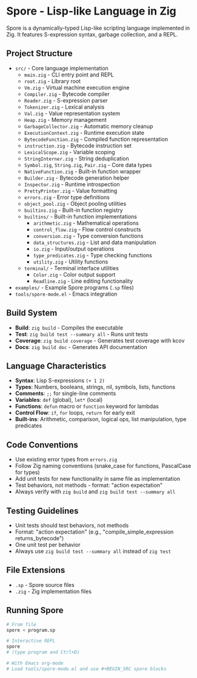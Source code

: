 # Spore - Lisp-like Language in Zig

Spore is a dynamically-typed Lisp-like scripting language implemented in Zig. It features S-expression syntax, garbage collection, and a REPL.

## Project Structure

- `src/` - Core language implementation
  - `main.zig` - CLI entry point and REPL
  - `root.zig` - Library root
  - `Vm.zig` - Virtual machine execution engine
  - `Compiler.zig` - Bytecode compiler
  - `Reader.zig` - S-expression parser
  - `Tokenizer.zig` - Lexical analysis
  - `Val.zig` - Value representation system
  - `Heap.zig` - Memory management
  - `GarbageCollector.zig` - Automatic memory cleanup
  - `ExecutionContext.zig` - Runtime execution state
  - `BytecodeFunction.zig` - Compiled function representation
  - `instruction.zig` - Bytecode instruction set
  - `LexicalScope.zig` - Variable scoping
  - `StringInterner.zig` - String deduplication
  - `Symbol.zig`, `String.zig`, `Pair.zig` - Core data types
  - `NativeFunction.zig` - Built-in function wrapper
  - `Builder.zig` - Bytecode generation helper
  - `Inspector.zig` - Runtime introspection
  - `PrettyPrinter.zig` - Value formatting
  - `errors.zig` - Error type definitions
  - `object_pool.zig` - Object pooling utilities
  - `builtins.zig` - Built-in function registry
  - `builtins/` - Built-in function implementations
    - `arithmetic.zig` - Mathematical operations
    - `control_flow.zig` - Flow control constructs
    - `conversion.zig` - Type conversion functions
    - `data_structures.zig` - List and data manipulation
    - `io.zig` - Input/output operations
    - `type_predicates.zig` - Type checking functions
    - `utility.zig` - Utility functions
  - `terminal/` - Terminal interface utilities
    - `Color.zig` - Color output support
    - `Readline.zig` - Line editing functionality
- `examples/` - Example Spore programs (`.sp` files)
- `tools/spore-mode.el` - Emacs integration

## Build System

- **Build**: `zig build` - Compiles the executable
- **Test**: `zig build test --summary all` - Runs unit tests
- **Coverage**: `zig build coverage` - Generates test coverage with kcov
- **Docs**: `zig build doc` - Generates API documentation

## Language Characteristics

- **Syntax**: Lisp S-expressions `(+ 1 2)`
- **Types**: Numbers, booleans, strings, nil, symbols, lists, functions
- **Comments**: `;;` for single-line comments
- **Variables**: `def` (global), `let*` (local)
- **Functions**: `defun` macro or `function` keyword for lambdas
- **Control Flow**: `if`, `for` loops, `return` for early exit
- **Built-ins**: Arithmetic, comparison, logical ops, list manipulation, type predicates

## Code Conventions

- Use existing error types from `errors.zig`
- Follow Zig naming conventions (snake_case for functions, PascalCase for types)
- Add unit tests for new functionality in same file as implementation
- Test behaviors, not methods - format: "action expectation"
- Always verify with `zig build` and `zig build test --summary all`

## Testing Guidelines

- Unit tests should test behaviors, not methods
- Format: "action expectation" (e.g., "compile_simple_expression returns_bytecode")
- One unit test per behavior
- Always use `zig build test --summary all` instead of `zig test`

## File Extensions

- `.sp` - Spore source files
- `.zig` - Zig implementation files

## Running Spore

```sh
# From file
spore < program.sp

# Interactive REPL
spore
# (type program and Ctrl+D)

# With Emacs org-mode
# Load tools/spore-mode.el and use #+BEGIN_SRC spore blocks
```
